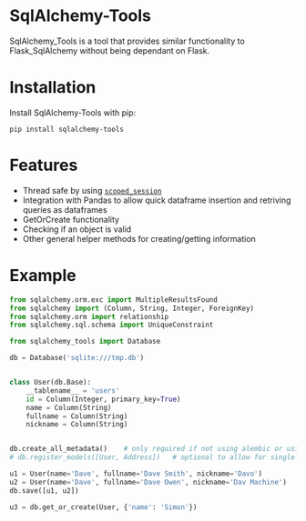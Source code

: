 # SqlAlchemy-Tools
SqlAlchemy_Tools is a tool that provides similar functionality to Flask_SqlAlchemy without being dependant on Flask.

# Installation
Install SqlAlchemy-Tools with pip:
```
pip install sqlalchemy-tools
```

# Features
* Thread safe by using [`scoped_session`](https://docs.sqlalchemy.org/en/13/orm/contextual.html)
* Integration with Pandas to allow quick dataframe insertion and retriving queries as dataframes
* GetOrCreate functionality
* Checking if an object is valid
* Other general helper methods for creating/getting information

# Example
```python
from sqlalchemy.orm.exc import MultipleResultsFound
from sqlalchemy import (Column, String, Integer, ForeignKey)
from sqlalchemy.orm import relationship
from sqlalchemy.sql.schema import UniqueConstraint

from sqlalchemy_tools import Database

db = Database('sqlite:///tmp.db')


class User(db.Base):
    __tablename__ = 'users'
    id = Column(Integer, primary_key=True)
    name = Column(String)
    fullname = Column(String)
    nickname = Column(String)


db.create_all_metadata()    # only required if not using alembic or using a database in memory
# db.register_models([User, Address])   # optional to allow for single imports, allows models to be accessed as `db.User`

u1 = User(name='Dave', fullname='Dave Smith', nickname='Davo')
u2 = User(name='Dave', fullname='Dave Owen', nickname='Dav Machine')
db.save([u1, u2])

u3 = db.get_or_create(User, {'name': 'Simon'})
```